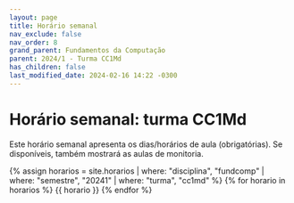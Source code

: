 ```yaml
---
layout: page
title: Horário semanal
nav_exclude: false
nav_order: 8
grand_parent: Fundamentos da Computação
parent: 2024/1 - Turma CC1Md
has_children: false
last_modified_date: 2024-02-16 14:22 -0300
---
```


# Horário semanal: turma CC1Md

Este horário semanal apresenta os dias/horários de aula (obrigatórias). Se
disponíveis, também mostrará as aulas de monitoria.

{% assign horarios = site.horarios
     | where: "disciplina", "fundcomp"
     | where: "semestre", "20241"
     | where: "turma", "cc1md" %}
{% for horario in horarios %}
{{ horario }}
{% endfor %}
